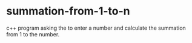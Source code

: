 # summation-from-1-to-n
c++ program asking the to enter a number and calculate the summation from 1 to the number.
